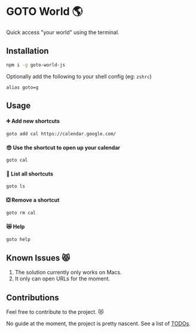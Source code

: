 # GOTO World 🌎

Quick access "your world" using the terminal.

## Installation

```sh
npm i -g goto-world-js 
```

Optionally add the following to your shell config (eg: `zshrc`)
```zshrc
alias goto=g
```

## Usage
#### ➕ Add new shortcuts 
  ```sh
  goto add cal https://calendar.google.com/
  ```
#### 😎 Use the shortcut to open up your calendar
  ```sh 
  goto cal
  ```
#### 📜 List all shortcuts
  ```sh
  goto ls
  ```
#### ❎ Remove a shortcut
  ```sh
  goto rm cal
  ```
#### 😿 Help
  ```sh
  goto help
  ```


## Known Issues 😾

1. The solution currently only works on Macs.
2. It only can open URLs for the moment.


## Contributions
Feel free to contribute to the project. 😻

No guide at the moment, the project is pretty nascent. See a list of [TODOs](https://github.com/bitsapien/goto-world/blob/main/bin/index.js#L14).



